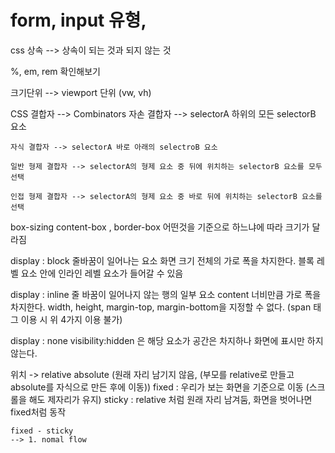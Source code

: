 # form, input 유형, 

css 상속 --> 상속이 되는 것과 되지 않는 것

%, em, rem 확인해보기

크기단위 --> viewport 단위 (vw, vh)

CSS 결합자 --> Combinators
    자손 결합자 --> selectorA 하위의 모든 selectorB 요소
        
    자식 결합자 --> selectorA 바로 아래의 selectroB 요소

    일반 형제 결합자 --> selectorA의 형제 요소 중 뒤에 위치하는 selectorB 요소를 모두 선택

    인접 형제 결합자 --> selectorA의 형제 요소 중 바로 뒤에 위치하는 selectorB 요소를 선택

box-sizing 
    content-box , border-box 어떤것을 기준으로 하느냐에 따라 크기가 달라짐

display : block
    줄바꿈이 일어나는 요소
    화면 크기 전체의 가로 폭을 차지한다.
    블록 레벨 요소 안에 인라인 레벨 요소가 들어갈 수 있음

display : inline
    줄 바꿈이 일어나지 않는 행의 일부 요소
    content 너비만큼 가로 폭을 차지한다.
    width, height, margin-top, margin-bottom을 지정할 수 없다.
    (span 태그 이용 시 위 4가지 이용 불가)

display : none
    visibility:hidden 은 해당 요소가 공간은 차지하나 화면에 표시만 하지 않는다.


위치
 -> relative 
    absolute (원래 자리 남기지 않음, (부모를 relative로 만들고 absolute를 자식으로 만든 후에 이동))
    fixed : 우리가 보는 화면을 기준으로 이동 (스크롤을 해도 제자리가 유지)
    sticky : relative 처럼 원래 자리 남겨둠, 화면을 벗어나면 fixed처럼 동작 

    fixed - sticky
    --> 1. nomal flow 



